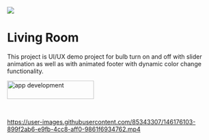 <a href="https://www.mindinventory.com/?utm_source=gthb&utm_medium=repo&utm_campaign=swift-ui-libraries"><img src="https://github.com/Sammindinventory/MindInventory/blob/main/Banner.png"></a>

# Living Room 

This project is UI/UX demo project for bulb turn on and off with slider animation as well as with animated footer with dynamic color change functionality.

<a href="https://www.mindinventory.com/contact-us.php?utm_source=gthb&utm_medium=repo&utm_campaign=swift-ui-libraries">
<img src="https://github.com/Sammindinventory/MindInventory/blob/main/hirebutton.png" width="203" height="43"  alt="app development"></a></p>
<br>


https://user-images.githubusercontent.com/85343307/146176103-899f2ab6-e9fb-4cc8-aff0-9861f6934762.mp4
